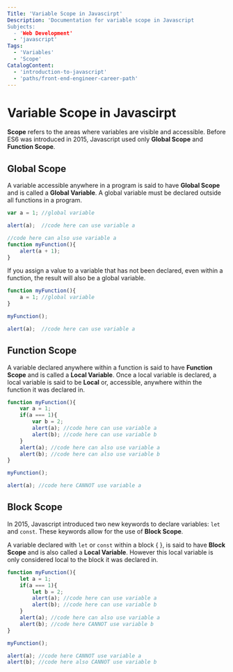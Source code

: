 ```yaml
---
Title: 'Variable Scope in Javascirpt'
Description: 'Documentation for variable scope in Javascript
Subjects:
  - 'Web Development'
  - 'javascript'
Tags:
  - 'Variables'
  - 'Scope'
CatalogContent:
  - 'introduction-to-javascript'
  - 'paths/front-end-engineer-career-path'
---
```

# Variable Scope in Javascirpt

**Scope** refers to the areas where variables are visible and accessible. Before ES6 was introduced in 2015, Javascript used only **Global Scope** and **Function Scope**.

## Global Scope
A variable accessible anywhere in a program is said to have **Global Scope** and is called a **Global Variable**. A global variable must be declared outside all functions in a program.

```javascript
var a = 1; //global variable

alert(a);  //code here can use variable a

//code here can also use variable a
function myFunction(){
    alert(a + 1);
}
```
If you assign a value to a variable that has not been declared, even within a function, the result will also be a global variable.

```javascript
function myFunction(){
    a = 1; //global variable
}

myFunction();

alert(a);  //code here can use variable a
```

## Function Scope
A variable declared anywhere within a function is said to have **Function Scope** and is called a **Local Variable**. Once a local variable is declared, a local variable is said to be **Local** or, accessible, anywhere within the function it was declared in.

```javascript
function myFunction(){
	var a = 1;
    if(a === 1){
    	var b = 2;
        alert(a); //code here can use variable a
        alert(b); //code here can use variable b
    }
    alert(a); //code here can also use variable a
    alert(b); //code here can also use variable b
}

myFunction();

alert(a); //code here CANNOT use variable a
```

## Block Scope
In 2015, Javascript introduced two new keywords to declare variables: ```let``` and ```const```. These keywords allow for the use of **Block Scope**.

A variable declared with ```let``` or ```const``` within a block { }, is said to have **Block Scope** and is also called a **Local Variable**. However this local variable is only considered local to the block it was declared in.

```javascript
function myFunction(){
	let a = 1;
    if(a === 1){
    	let b = 2;
        alert(a); //code here can use variable a
        alert(b); //code here can use variable b
    }
    alert(a); //code here can also use variable a
    alert(b); //code here CANNOT use variable b
}

myFunction();

alert(a); //code here CANNOT use variable a
alert(b); //code here also CANNOT use variable b
```
